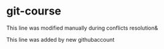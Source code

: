 # git-course
This line was modified manually during conflicts resolution&

This line was added by new githubaccount